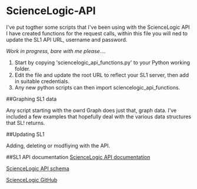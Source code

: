 # ScienceLogic-API

I've put togther some scripts that I've been using with the ScienceLogic API
I have created functions for the request calls, within this file you will ned to update the SL1 API URL, username and password.

*Work in progress, bare with me please....*

1. Start by copying 'sciencelogic_api_functions.py' to your Python working folder.
2. Edit the file and update the root URL to reflect your SL1 server, then add in suitable credentials.
3. Any new python scripts can then import sciencelogic_api_functions.


##Graphing SL1 data

Any script starting with the owrd Graph does just that, graph data. I've included a few examples that hopefully deal with the various data structures that SL! returns.


##Updating SL1

Adding, deleting or modfiying with the API.


##SL1 API documentation 
[ScienceLogic API documentation](https://docs.sciencelogic.com/latest/Content/Web_Content_Dev_and_Integration/ScienceLogic_API/api_intro.htm)

[ScienceLogic API schema](https://documenter.getpostman.com/view/4238205/SWE56ysV)

[ScienceLogic GitHub](https://github.com/ScienceLogic)

